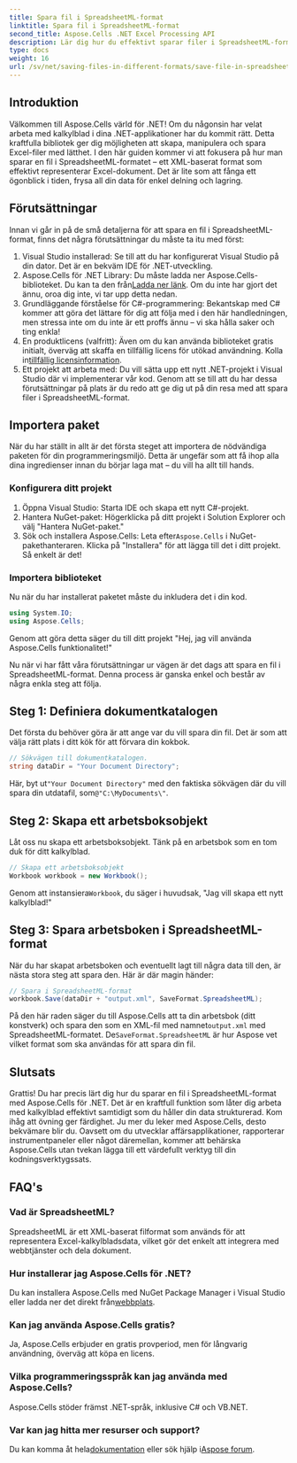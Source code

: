 ```yaml
---
title: Spara fil i SpreadsheetML-format
linktitle: Spara fil i SpreadsheetML-format
second_title: Aspose.Cells .NET Excel Processing API
description: Lär dig hur du effektivt sparar filer i SpreadsheetML-format med Aspose.Cells för .NET med denna kompletta steg-för-steg-guide.
type: docs
weight: 16
url: /sv/net/saving-files-in-different-formats/save-file-in-spreadsheetml-format/
---
```

## Introduktion
Välkommen till Aspose.Cells värld för .NET! Om du någonsin har velat arbeta med kalkylblad i dina .NET-applikationer har du kommit rätt. Detta kraftfulla bibliotek ger dig möjligheten att skapa, manipulera och spara Excel-filer med lätthet. I den här guiden kommer vi att fokusera på hur man sparar en fil i SpreadsheetML-formatet – ett XML-baserat format som effektivt representerar Excel-dokument. Det är lite som att fånga ett ögonblick i tiden, frysa all din data för enkel delning och lagring. 
## Förutsättningar
Innan vi går in på de små detaljerna för att spara en fil i SpreadsheetML-format, finns det några förutsättningar du måste ta itu med först:
1. Visual Studio installerad: Se till att du har konfigurerat Visual Studio på din dator. Det är en bekväm IDE för .NET-utveckling.
2.  Aspose.Cells för .NET Library: Du måste ladda ner Aspose.Cells-biblioteket. Du kan ta den från[Ladda ner länk](https://releases.aspose.com/cells/net/). Om du inte har gjort det ännu, oroa dig inte, vi tar upp detta nedan.
3. Grundläggande förståelse för C#-programmering: Bekantskap med C# kommer att göra det lättare för dig att följa med i den här handledningen, men stressa inte om du inte är ett proffs ännu – vi ska hålla saker och ting enkla!
4.  En produktlicens (valfritt): Även om du kan använda biblioteket gratis initialt, överväg att skaffa en tillfällig licens för utökad användning. Kolla in[tillfällig licensinformation](https://purchase.aspose.com/temporary-license/).
5. Ett projekt att arbeta med: Du vill sätta upp ett nytt .NET-projekt i Visual Studio där vi implementerar vår kod.
Genom att se till att du har dessa förutsättningar på plats är du redo att ge dig ut på din resa med att spara filer i SpreadsheetML-format.
## Importera paket
När du har ställt in allt är det första steget att importera de nödvändiga paketen för din programmeringsmiljö. Detta är ungefär som att få ihop alla dina ingredienser innan du börjar laga mat – du vill ha allt till hands. 
### Konfigurera ditt projekt
1. Öppna Visual Studio: Starta IDE och skapa ett nytt C#-projekt.
2. Hantera NuGet-paket: Högerklicka på ditt projekt i Solution Explorer och välj "Hantera NuGet-paket."
3.  Sök och installera Aspose.Cells: Leta efter`Aspose.Cells` i NuGet-pakethanteraren. Klicka på "Installera" för att lägga till det i ditt projekt. Så enkelt är det!
### Importera biblioteket
Nu när du har installerat paketet måste du inkludera det i din kod.
```csharp
using System.IO;
using Aspose.Cells;
```
Genom att göra detta säger du till ditt projekt "Hej, jag vill använda Aspose.Cells funktionalitet!" 

Nu när vi har fått våra förutsättningar ur vägen är det dags att spara en fil i SpreadsheetML-format. Denna process är ganska enkel och består av några enkla steg att följa. 
## Steg 1: Definiera dokumentkatalogen
Det första du behöver göra är att ange var du vill spara din fil. Det är som att välja rätt plats i ditt kök för att förvara din kokbok.
```csharp
// Sökvägen till dokumentkatalogen.
string dataDir = "Your Document Directory";
```
 Här, byt ut`"Your Document Directory"` med den faktiska sökvägen där du vill spara din utdatafil, som`@"C:\MyDocuments\"`.
## Steg 2: Skapa ett arbetsboksobjekt
Låt oss nu skapa ett arbetsboksobjekt. Tänk på en arbetsbok som en tom duk för ditt kalkylblad. 
```csharp
// Skapa ett arbetsboksobjekt
Workbook workbook = new Workbook();
```
 Genom att instansiera`Workbook`, du säger i huvudsak, "Jag vill skapa ett nytt kalkylblad!"
## Steg 3: Spara arbetsboken i SpreadsheetML-format
När du har skapat arbetsboken och eventuellt lagt till några data till den, är nästa stora steg att spara den. Här är där magin händer:
```csharp
// Spara i SpreadsheetML-format
workbook.Save(dataDir + "output.xml", SaveFormat.SpreadsheetML);
```
 På den här raden säger du till Aspose.Cells att ta din arbetsbok (ditt konstverk) och spara den som en XML-fil med namnet`output.xml` med SpreadsheetML-formatet. De`SaveFormat.SpreadsheetML` är hur Aspose vet vilket format som ska användas för att spara din fil.
## Slutsats
Grattis! Du har precis lärt dig hur du sparar en fil i SpreadsheetML-format med Aspose.Cells för .NET. Det är en kraftfull funktion som låter dig arbeta med kalkylblad effektivt samtidigt som du håller din data strukturerad. Kom ihåg att övning ger färdighet. Ju mer du leker med Aspose.Cells, desto bekvämare blir du.
Oavsett om du utvecklar affärsapplikationer, rapporterar instrumentpaneler eller något däremellan, kommer att behärska Aspose.Cells utan tvekan lägga till ett värdefullt verktyg till din kodningsverktygssats.
## FAQ's
### Vad är SpreadsheetML?
SpreadsheetML är ett XML-baserat filformat som används för att representera Excel-kalkylbladsdata, vilket gör det enkelt att integrera med webbtjänster och dela dokument.
### Hur installerar jag Aspose.Cells för .NET?
 Du kan installera Aspose.Cells med NuGet Package Manager i Visual Studio eller ladda ner det direkt från[webbplats](https://releases.aspose.com/cells/net/).
### Kan jag använda Aspose.Cells gratis?
Ja, Aspose.Cells erbjuder en gratis provperiod, men för långvarig användning, överväg att köpa en licens.
### Vilka programmeringsspråk kan jag använda med Aspose.Cells?
Aspose.Cells stöder främst .NET-språk, inklusive C# och VB.NET.
### Var kan jag hitta mer resurser och support?
 Du kan komma åt hela[dokumentation](https://reference.aspose.com/cells/net/) eller sök hjälp i[Aspose forum](https://forum.aspose.com/c/cells/9).